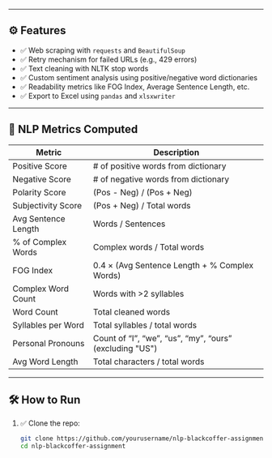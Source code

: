 
---

## ⚙️ Features

- ✅ Web scraping with `requests` and `BeautifulSoup`
- ✅ Retry mechanism for failed URLs (e.g., 429 errors)
- ✅ Text cleaning with NLTK stop words
- ✅ Custom sentiment analysis using positive/negative word dictionaries
- ✅ Readability metrics like FOG Index, Average Sentence Length, etc.
- ✅ Export to Excel using `pandas` and `xlsxwriter`

---

## 🧪 NLP Metrics Computed

| Metric                       | Description                                               |
|-----------------------------|-----------------------------------------------------------|
| Positive Score              | # of positive words from dictionary                       |
| Negative Score              | # of negative words from dictionary                       |
| Polarity Score              | (Pos - Neg) / (Pos + Neg)                                 |
| Subjectivity Score          | (Pos + Neg) / Total words                                 |
| Avg Sentence Length         | Words / Sentences                                         |
| % of Complex Words          | Complex words / Total words                               |
| FOG Index                   | 0.4 × (Avg Sentence Length + % Complex Words)             |
| Complex Word Count          | Words with >2 syllables                                   |
| Word Count                  | Total cleaned words                                       |
| Syllables per Word          | Total syllables / total words                             |
| Personal Pronouns           | Count of “I”, “we”, “us”, “my”, “ours” (excluding "US")   |
| Avg Word Length             | Total characters / total words                            |

---

## 🛠️ How to Run

1. ✅ Clone the repo:
   ```bash
   git clone https://github.com/yourusername/nlp-blackcoffer-assignment.git
   cd nlp-blackcoffer-assignment

